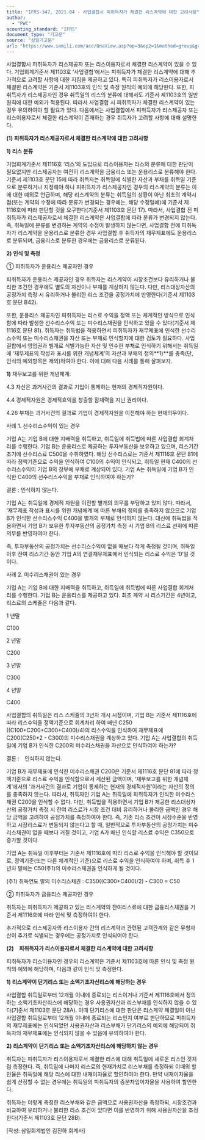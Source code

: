 ```yaml
---
title: "IFRS-347, 2021.04 - 사업결합시 피취득자가 체결한 리스계약에 대한 고려사항"
author:
  - "PWC"
acounting_standard: "IFRS"
document_type: "기고문"
source: "삼일기고문"
url: "https://www.samili.com/acc/QnaView.asp?op=3&op2=1&method=group&group=2086-15;1&orgcode=0&searchword=&page=2&code=IFRS%2D347%3A202104"
---
```

사업결합시 피취득자가 리스제공자 또는 리스이용자로서 체결한 리스계약이 있을 수 있다. 기업회계기준서 제1103호 ‘사업결합’에서는 피취득자가 체결한 리스계약에 대해 추가적으로 고려할 사항에 대한 지침을 제공하고 있다. 특히 피취득자가 리스이용자로서 체결한 리스계약은 기준서 제1103호의 인식 및 측정 원칙의 예외에 해당한다. 또한, 피취득자가 리스제공자인 경우 취득일의 리스의 분류에 대해서도 기준서 제1103호의 일반 원칙에 대한 예외가 적용된다. 따라서 사업결합 시 피취득자가 체결한 리스계약이 있는 경우 유의하여야 할 필요가 있다. 다음에서는 사업결합에서 피취득자가 리스제공자 또는 리스이용자로서 체결한 리스계약이 존재하는 경우 취득자가 고려할 사항에 대해 설명한다.

  

**(1) 피취득자가 리스제공자로서 체결한 리스계약에 대한 고려사항**

  

**1) 리스 분류**

  

기업회계기준서 제1116호 ‘리스’의 도입으로 리스이용자는 리스의 분류에 대한 판단이 필요없지만 리스제공자는 여전히 리스계약을 금융리스 또는 운용리스로 분류해야 한다. 기준서 제1103호 문단 15에 따라 취득자는 취득일에 식별한 자산과 부채를 취득일 기준으로 분류하거나 지정해야 하나 피취득자가 리스제공자인 경우의 리스계약의 분류는 이에 대한 예외로 언급하며, 해당 리스계약의 분류는 취득일의 상황이 아닌 최초의 계약시점(또는 계약의 수정에 따라 분류가 변경되는 경우에는, 해당 수정일에)에 기준서 제1116호에 따라 판단할 것을 요구한다(기준서 제1103호 문단 17). 따라서, 사업결합 전 피취득자가 리스제공자로서 체결한 리스계약은 사업결합에 따라 분류가 변경되지 않는다. 즉, 취득일에 분류를 변경하는 계약의 수정이 발생하지 않는다면, 사업결합 전에 피취득자가 리스계약을 운용리스로 분류한 경우 사업결합 후 취득자의 재무제표에도 운용리스로 분류되며, 금융리스로 분류한 경우에는 금융리스로 분류된다.

  

**2) 인식 및 측정**

  

① 피취득자가 운용리스 제공자인 경우

피취득자가 운용리스 제공자인 경우 취득자는 리스계약이 시장조건보다 유리하거나 불리한 조건인 경우에도 별도의 자산이나 부채를 계상하지 않는다. 다만, 리스대상자산의 공정가치 측정 시 유리하거나 불리한 리스 조건을 공정가치에 반영한다(기준서 제1103호 문단 B42).

  

또한, 운용리스 제공자인 피취득자는 리스료 수익을 정액 또는 체계적인 방식으로 인식함에 따라 발생한 선수리스수익 또는 미수리스채권을 인식하고 있을 수 있다(기준서 제1116호 문단 81). 취득자는 취득법을 적용하면서 피취득자가 재무제표에 인식한 선수리스수익 또는 미수리스채권을 자산 또는 부채로 인식할지에 대한 검토가 필요하다. 사업결합에서 영업권과 별개로 식별가능한 자산 및 인수한 부채로 인식하기 위해서는 취득일에 ‘재무제표의 작성과 표시를 위한 개념체계’의 자산과 부채의 정의**1)**를 충족(단, 인식의 예외항목은 제외)하여야 한다. 이에 대해 다음 사례를 통해 살펴보자.

**1)** 재무보고를 위한 개념체계:

4.3 자산은 과거사건의 결과로 기업이 통제하는 현재의 경제적자원이다.

4.4 경제적자원은 경제적효익을 창출할 잠재력을 지닌 권리이다.

4.26 부채는 과거사건의 결과로 기업이 경제적자원을 이전해야 하는 현재의무이다.

사례 1. 선수리스수익이 있는 경우

기업 A는 기업 B에 대한 지배력을 취득하고, 취득일에 취득법에 따른 사업결합 회계처리를 수행한다. 기업 B는 운용리스로 제공하는 투자부동산을 보유하고 있으며, 리스기간 초기에 선수리스료 C500을 수취하였다. 해당 선수리스료는 기준서 제1116호 문단 81에 따라 정액기준으로 수익을 인식하여 C100의 수익이 인식되고, 취득일 현재 C400의 선수리스수익이 기업 B의 장부에 부채로 계상되어 있다. 기업 A는 취득일에 기업 B가 인식한 C400의 선수리스수익을 부채로 인식하여야 하는가?

  

결론 : 인식하지 않는다.

기업 A는 취득일에 경제적 자원을 이전할 별개의 의무를 부담하고 있지 않다. 따라서, ‘재무제표 작성과 표시를 위한 개념체계’에 따른 부채의 정의를 충족하지 않으므로 기업 B가 인식한 선수리스수익 C400을 별개의 부채로 인식하지 않는다. 대신에 취득법을 적용하면서 기업 B가 보유한 투자부동산의 공정가치 측정 시 기업 B의 리스료 선취에 따른 의무를 반영하여야 한다.

즉, 투자부동산의 공정가치는 선수리스수익이 없을 때보다 작게 측정될 것이며, 취득일 이후 잔여 리스기간 동안 기업 A의 연결재무제표에서 인식되는 리스료 수익은 ‘0’일 것이다.

  
  

사례 2. 미수리스채권이 있는 경우

기업 A는 기업 B에 대한 지배력을 취득하고, 취득일에 취득법에 따른 사업결합 회계처리를 수행한다. 기업 B는 운용리스를 제공하고 있다. 최초 계약 시 리스기간은 4년이고, 리스료의 스케쥴은 다음과 같다.

1 년말

C100

2 년말

C200

3 년말

C300

4 년말

C400

사업결합의 취득일은 리스 스케쥴의 3년차 개시 시점이며, 기업 B는 기준서 제1116호에 따라 리스수익을 정액기준으로 회계처리 하여 매년 C250 ((C100+C200+C300+C400)/4)의 리스수익을 인식하여 재무제표에 C200(C250\*2 - C300)의 미수리스채권을 계상하고 있다. 기업 A는 사업결합의 취득일에 기업 B가 인식한 C200의 미수리스채권을 자산으로 인식하여야 하는가?

  

결론 :　인식하지 않는다.

기업 B가 재무제표에 인식한 미수리스채권 C200은 기준서 제1116호 문단 81에 따라 정액기준으로 리스료 수익을 인식함으로서 계산된 금액이며, ‘재무보고를 위한 개념체계’에서의 ‘과거사건의 결과로 기업이 통제하는 현재의 경제적자원’이라는 자산의 정의를 충족하지 않는다. 따라서, 취득자인 기업 A는 취득일에 피취득자가 인식한 미수리스채권 C200을 인식할 수 없다. 다만, 취득법을 적용하면서 기업 B가 제공한 리스대상자산의 공정가치 측정 시 잔여 리스료가 시장 조건 대비 유리하거나 불리한 금액인 경우 해당 금액을 고려하여 공정가치를 측정하여야 한다. 즉, 기존 리스 조건이 시장수준을 반영하고 시장리스료가 변동되지 않는다고 할 때, 일반적으로 투자부동산의 공정가치는 미수리스채권이 없을 때보다 커질 것이고, 기업 A가 매년 인식할 리스료 수익은 C350으로 증가할 것이다.

기업 A는 취득일 이후부터는 기준서 제1116호에 따라 리스료 수익을 인식해야 할 것이므로, 정액기준(또는 다른 체계적인 기준)으로 리스료 수익을 인식하여야 하며, 취득 후 1년차 말에는 C50(주1)의 미수리스채권을 인식하게 될 것이다.

(주1) 취득연도 말의 미수리스채권 : C350((C300+C400)/2) - C300 = C50

  

② 피취득자가 금융리스 제공자인 경우

취득자는 피취득자가 제공하고 있는 리스계약의 잔여리스료에 대한 금융리스채권을 기준서 제1116호에 따라 인식 및 측정하여야 한다.

  

추가적으로 리스제공자와 리스이용자 간의 리스계약과 관련된 고객관계와 같은 무형자산이 추가로 식별되는 경우에는 공정가치로 인식되어야 한다.

  

**(2)　피취득자가 리스이용자로서 체결한 리스계약에 대한 고려사항**

  

피취득자가 리스이용자인 경우의 리스계약은 기준서 제1103호에 따른 인식 및 측정 원칙의 예외에 해당하며, 다음과 같이 인식 및 측정한다.

  

**1) 리스계약이 단기리스 또는 소액기초자산리스에 해당하는 경우**

  

사업결합 취득일로부터 12개월 이내에 종료되는 리스이거나 기준서 제1116호에서 정의하는 소액기초자산리스에 해당하는 경우 사용권자산과 리스부채를 인식하지 않을 수 있다(기준서 제1103호 문단 28A). 이때 단기리스에 대한 판단은 리스계약 체결일이 아닌 사업결합 취득일로부터 12개월 이내에 종료되는 리스인지 여부로 판단하므로 피취득자의 재무제표에는 인식되었던 사용권자산과 리스부채가 단기리스의 예외에 해당되어 취득자의 재무제표에는 인식되지 않을 수 있음에 유의하여야 한다.

  

**2) 리스계약이 단기리스 또는 소액기초자산리스에 해당하지 않는 경우**

  

취득자는 피취득자가 리스이용자로서 체결한 리스에 대해 취득일에 새로운 리스인 것처럼 측정한다. 즉, 취득일에 나머지 리스료의 현재가치로 리스부채를 측정하되 이때의 할인율은 취득일에 해당 리스에 대한 내재이자율로 할인하여야 한다. 만약 내재이자율을 쉽게 산정할 수 없는 경우에는 취득일의 피취득자의 증분차입이자율을 사용하여 할인한다.

  

취득자는 이렇게 측정한 리스부채와 같은 금액으로 사용권자산을 측정하되, 시장조건과 비교하여 유리하거나 불리한 리스 조건이 있다면 이를 반영하기 위해 사용권자산을 조정한다(기준서 제1103호 문단 28B).

  

\[작성: 삼일회계법인 김진하 회계사\]
